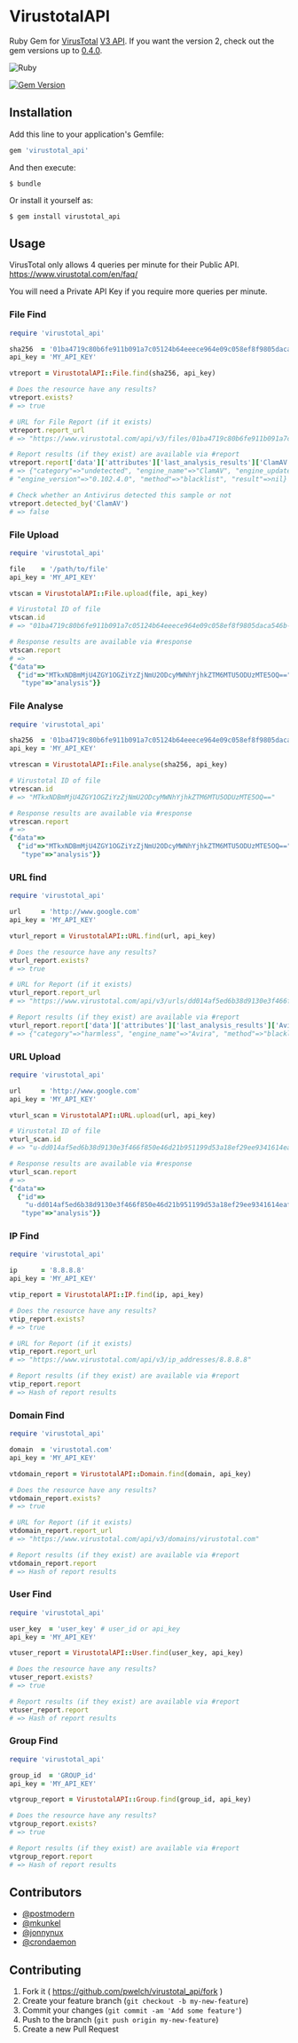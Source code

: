 # VirustotalAPI

Ruby Gem for [VirusTotal](https://www.virustotal.com) [V3 API](https://developers.virustotal.com/v3.0/reference).
If you want the version 2, check out the gem versions up to [0.4.0](https://github.com/crondaemon/virustotal_api/tree/v0.4.0).

![Ruby](https://github.com/pwelch/virustotal_api/workflows/Ruby/badge.svg)

[![Gem Version](https://badge.fury.io/rb/virustotal_api.svg)](http://badge.fury.io/rb/virustotal_api)

## Installation

Add this line to your application's Gemfile:

```ruby
gem 'virustotal_api'
```

And then execute:

    $ bundle

Or install it yourself as:

    $ gem install virustotal_api

## Usage

VirusTotal only allows 4 queries per minute for their Public API. https://www.virustotal.com/en/faq/

You will need a Private API Key if you require more queries per minute.

### File Find

```ruby
require 'virustotal_api'

sha256  = '01ba4719c80b6fe911b091a7c05124b64eeece964e09c058ef8f9805daca546b'
api_key = 'MY_API_KEY'

vtreport = VirustotalAPI::File.find(sha256, api_key)

# Does the resource have any results?
vtreport.exists?
# => true

# URL for File Report (if it exists)
vtreport.report_url
# => "https://www.virustotal.com/api/v3/files/01ba4719c80b6fe911b091a7c05124b64eeece964e09c058ef8f9805daca546b"

# Report results (if they exist) are available via #report
vtreport.report['data']['attributes']['last_analysis_results']['ClamAV']
# => {"category"=>"undetected", "engine_name"=>"ClamAV", "engine_update"=>"20200826",
# "engine_version"=>"0.102.4.0", "method"=>"blacklist", "result"=>nil}

# Check whether an Antivirus detected this sample or not
vtreport.detected_by('ClamAV')
# => false
```

### File Upload

```ruby
require 'virustotal_api'

file    = '/path/to/file'
api_key = 'MY_API_KEY'

vtscan = VirustotalAPI::File.upload(file, api_key)

# Virustotal ID of file
vtscan.id
# => "01ba4719c80b6fe911b091a7c05124b64eeece964e09c058ef8f9805daca546b-1419454668"

# Response results are available via #response
vtscan.report
# =>
{"data"=>
  {"id"=>"MTkxNDBmMjU4ZGY1OGZiYzZjNmU2ODcyMWNhYjhkZTM6MTU5ODUzMTE5OQ==",
   "type"=>"analysis"}}
```

### File Analyse

```ruby
require 'virustotal_api'

sha256  = '01ba4719c80b6fe911b091a7c05124b64eeece964e09c058ef8f9805daca546b'
api_key = 'MY_API_KEY'

vtrescan = VirustotalAPI::File.analyse(sha256, api_key)

# Virustotal ID of file
vtrescan.id
# => "MTkxNDBmMjU4ZGY1OGZiYzZjNmU2ODcyMWNhYjhkZTM6MTU5ODUzMTE5OQ=="

# Response results are available via #response
vtrescan.report
# =>
{"data"=>
  {"id"=>"MTkxNDBmMjU4ZGY1OGZiYzZjNmU2ODcyMWNhYjhkZTM6MTU5ODUzMTE5OQ==",
   "type"=>"analysis"}}
```

### URL find

```ruby
require 'virustotal_api'

url     = 'http://www.google.com'
api_key = 'MY_API_KEY'

vturl_report = VirustotalAPI::URL.find(url, api_key)

# Does the resource have any results?
vturl_report.exists?
# => true

# URL for Report (if it exists)
vturl_report.report_url
# => "https://www.virustotal.com/api/v3/urls/dd014af5ed6b38d9130e3f466f850e46d21b951199d53a18ef29ee9341614eaf"

# Report results (if they exist) are available via #report
vturl_report.report['data']['attributes']['last_analysis_results']['Avira']
# => {"category"=>"harmless", "engine_name"=>"Avira", "method"=>"blacklist", "result"=>"clean"}
```

### URL Upload

```ruby
require 'virustotal_api'

url     = 'http://www.google.com'
api_key = 'MY_API_KEY'

vturl_scan = VirustotalAPI::URL.upload(url, api_key)

# Virustotal ID of file
vturl_scan.id
# => "u-dd014af5ed6b38d9130e3f466f850e46d21b951199d53a18ef29ee9341614eaf-1598531929"

# Response results are available via #response
vturl_scan.report
# =>
{"data"=>
  {"id"=>
    "u-dd014af5ed6b38d9130e3f466f850e46d21b951199d53a18ef29ee9341614eaf-1598531929",
   "type"=>"analysis"}}
```

### IP Find

```ruby
require 'virustotal_api'

ip      = '8.8.8.8'
api_key = 'MY_API_KEY'

vtip_report = VirustotalAPI::IP.find(ip, api_key)

# Does the resource have any results?
vtip_report.exists?
# => true

# URL for Report (if it exists)
vtip_report.report_url
# => "https://www.virustotal.com/api/v3/ip_addresses/8.8.8.8"

# Report results (if they exist) are available via #report
vtip_report.report
# => Hash of report results
```

### Domain Find

```ruby
require 'virustotal_api'

domain  = 'virustotal.com'
api_key = 'MY_API_KEY'

vtdomain_report = VirustotalAPI::Domain.find(domain, api_key)

# Does the resource have any results?
vtdomain_report.exists?
# => true

# URL for Report (if it exists)
vtdomain_report.report_url
# => "https://www.virustotal.com/api/v3/domains/virustotal.com"

# Report results (if they exist) are available via #report
vtdomain_report.report
# => Hash of report results
```

### User Find

```ruby
require 'virustotal_api'

user_key  = 'user_key' # user_id or api_key
api_key = 'MY_API_KEY'

vtuser_report = VirustotalAPI::User.find(user_key, api_key)

# Does the resource have any results?
vtuser_report.exists?
# => true

# Report results (if they exist) are available via #report
vtuser_report.report
# => Hash of report results
```

### Group Find

```ruby
require 'virustotal_api'

group_id  = 'GROUP_id'
api_key = 'MY_API_KEY'

vtgroup_report = VirustotalAPI::Group.find(group_id, api_key)

# Does the resource have any results?
vtgroup_report.exists?
# => true

# Report results (if they exist) are available via #report
vtgroup_report.report
# => Hash of report results
```

## Contributors

- [@postmodern](https://github.com/postmodern)
- [@mkunkel](https://github.com/mkunkel)
- [@jonnynux](https://github.com/jonnynux)
- [@crondaemon](https://github.com/crondaemon/)

## Contributing

1. Fork it ( https://github.com/pwelch/virustotal_api/fork )
2. Create your feature branch (`git checkout -b my-new-feature`)
3. Commit your changes (`git commit -am 'Add some feature'`)
4. Push to the branch (`git push origin my-new-feature`)
5. Create a new Pull Request
